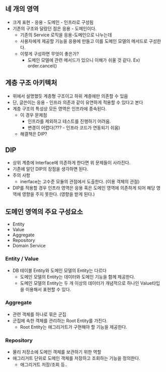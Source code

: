 ## 네 개의 영역

- 크게 표현 - 응용 - 도메인 - 인프라로 구성됨
- 기존의 구조와 달랐던 점은 응용 - 도메인이다.
  - 기존의 Service 로직을 응용-도메인으로 나누는데
  - 사용자에게 제공할 기능을 응용에 만들고 이를 도메인 모델의 메서드로 구성한다.
  - 이렇게 구성하면 무엇이 좋은가?
    - 도메인 모델에 관련 메서드가 있으니 이해가 쉬울 것 같다. Ex) order.cancel()





## 계층 구조 아키텍처

- 위에서 설명했듯 계층형 구조이고 하위 계층에만 의존할 수 있음
- 단, 글쓴이는 응용 - 인프라 의존과 같이 유연하게 적용할 수 있다고 본다
- 계층 구조의 특성상 모든 영역은 인프라에 종속된다.
  - 이 경우 문제점
    - 인프라를 제외하고 테스트를 진행하기 어려움.
    - 변경이 어렵다(??? - 인프라 코드가 연동되기 쉬움)
  - 해결책은 DIP?





## DIP

- 상위 계층에 Interface에 의존하게 한다면 위 문제들이 사라진다.
- 기존에 알던 DIP의 장점을 생각하면 된다.
- 주의 사항
  - inerface는 고수준 모듈의 관점에서 도출한다. (이용 객체의 관점)
- DIP를 적용할 경우 인프라 영역은 응용 혹은 도메인 영역에 의존하게 되어 해당 영역에 영향을 주지 못한다. (영향을 받게 된다.)





## 도메인 영역의 주요 구성요소

- Entity
- Value
- Aggregate
- Repository
- Domain Service



### Entity / Value

- DB 테이블 Entity와 도메인 모델의 Entity는 다르다
  - 도메인 모델의 Entity는 데이터와 도메인 기능을 함께 제공한다.
  - 도메인 모델의 Entity는 두 개 이상의 데이터가 개념적으로 하나인 Value타입을 이용해서 표현할 수 있다.



### Aggregate

- 관련 객체를 하나로 묶은 군집
- 군집에 속한 객체를 관리하는 Root Entity를 가진다.
  - Root Entity는 애그리거트가 구현해야 할 기능을 제공한다.





### Repository

- 물리 저장소에 도메인 객체를 보관하기 위한 역할
- 애그리거트 단위로 도메인 객체를 저장하고 조회하는 기능을 정의한다.
  - 애그리거트 저장/조회 등..